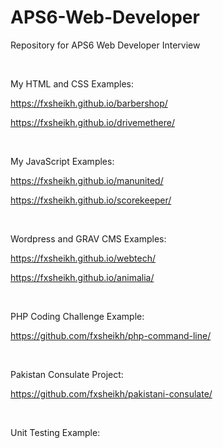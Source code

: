 # APS6-Web-Developer
Repository for APS6 Web Developer Interview

<br />

My HTML and CSS Examples:

https://fxsheikh.github.io/barbershop/

https://fxsheikh.github.io/drivemethere/

<br />

My JavaScript Examples:

https://fxsheikh.github.io/manunited/

https://fxsheikh.github.io/scorekeeper/

<br />

Wordpress and GRAV CMS Examples:

https://fxsheikh.github.io/webtech/

https://fxsheikh.github.io/animalia/

<br />

PHP Coding Challenge Example:

https://github.com/fxsheikh/php-command-line/

<br />

Pakistan Consulate Project:

https://github.com/fxsheikh/pakistani-consulate/

<br />

Unit Testing Example:

